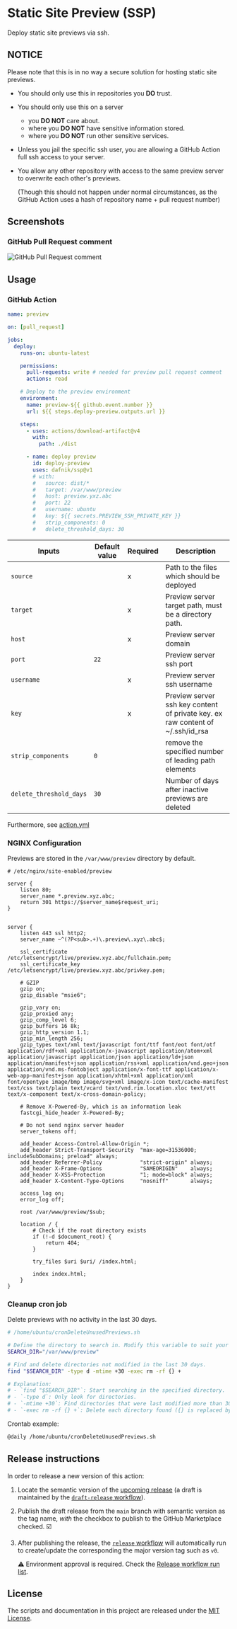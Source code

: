 # Static Site Preview (SSP)

Deploy static site previews via ssh.

## NOTICE

Please note that this is in no way a secure solution for hosting static site previews.

- You should only use this in repositories you **DO** trust.
- You should only use this on a server
  - you **DO NOT** care about.
  - where you **DO NOT** have sensitive information stored.
  - where you **DO NOT** run other sensitive services.
- Unless you jail the specific ssh user, you are allowing a GitHub Action full ssh access to your server.
- You allow any other repository with access to the same preview server to overwrite each other's previews.

  (Though this should not happen under normal circumstances, as the GitHub Action uses a hash of repository name + pull request number)

## Screenshots

### GitHub Pull Request comment

![GitHub Pull Request comment][github-pull-request-comment-screenshot]

## Usage

### GitHub Action

```yml
name: preview

on: [pull_request]

jobs:
  deploy:
    runs-on: ubuntu-latest

    permissions:
      pull-requests: write # needed for preview pull request comment
      actions: read

    # Deploy to the preview environment
    environment:
      name: preview-${{ github.event.number }}
      url: ${{ steps.deploy-preview.outputs.url }}

    steps:
      - uses: actions/download-artifact@v4
        with:
          path: ./dist

      - name: deploy preview
        id: deploy-preview
        uses: dafnik/ssp@v1
        # with:
        #   source: dist/*
        #   target: /var/www/preview
        #   host: preview.yxz.abc
        #   port: 22
        #   username: ubuntu
        #   key: ${{ secrets.PREVIEW_SSH_PRIVATE_KEY }}
        #   strip_components: 0
        #   delete_threshold_days: 30
```

<!-- prettier-ignore-start -->
| Inputs                  | Default value | Required | Description                                                                    |
|-------------------------|---------------|----------|--------------------------------------------------------------------------------|
| `source`                |               | x        | Path to the files which should be deployed                                     |
| `target`                |               | x        | Preview server target path, must be a directory path.                          |
| `host`                  |               | x        | Preview server domain                                                          |
| `port`                  | `22`          |          | Preview server ssh port                                                        |
| `username`              |               | x        | Preview server ssh username                                                    |
| `key`                   |               | x        | Preview server ssh key content of private key. ex raw content of ~/.ssh/id_rsa |
| `strip_components`      | `0`           |          | remove the specified number of leading path elements                           |
| `delete_threshold_days` | `30`          |          | Number of days after inactive previews are deleted                             |
<!-- prettier-ignore-end -->

Furthermore, see [action.yml](action.yml)

### NGINX Configuration

Previews are stored in the `/var/www/preview` directory by default.

```
# /etc/nginx/site-enabled/preview

server {
    listen 80;
    server_name *.preview.xyz.abc;
    return 301 https://$server_name$request_uri;
}


server {
    listen 443 ssl http2;
    server_name ~^(?P<sub>.+)\.preview\.xyz\.abc$;

    ssl_certificate /etc/letsencrypt/live/preview.xyz.abc/fullchain.pem;
    ssl_certificate_key /etc/letsencrypt/live/preview.xyz.abc/privkey.pem;

    # GZIP
    gzip on;
    gzip_disable "msie6";

    gzip_vary on;
    gzip_proxied any;
    gzip_comp_level 6;
    gzip_buffers 16 8k;
    gzip_http_version 1.1;
    gzip_min_length 256;
    gzip_types text/xml text/javascript font/ttf font/eot font/otf application/rdf+xml application/x-javascript application/atom+xml application/javascript application/json application/ld+json application/manifest+json application/rss+xml application/vnd.geo+json application/vnd.ms-fontobject application/x-font-ttf application/x-web-app-manifest+json application/xhtml+xml application/xml font/opentype image/bmp image/svg+xml image/x-icon text/cache-manifest text/css text/plain text/vcard text/vnd.rim.location.xloc text/vtt text/x-component text/x-cross-domain-policy;

    # Remove X-Powered-By, which is an information leak
    fastcgi_hide_header X-Powered-By;

    # Do not send nginx server header
    server_tokens off;

    add_header Access-Control-Allow-Origin *;
    add_header Strict-Transport-Security  "max-age=31536000; includeSubDomains; preload" always;
    add_header Referrer-Policy            "strict-origin" always;
    add_header X-Frame-Options            "SAMEORIGIN"    always;
    add_header X-XSS-Protection           "1; mode=block" always;
    add_header X-Content-Type-Options     "nosniff"       always;

    access_log on;
    error_log off;

    root /var/www/preview/$sub;

    location / {
        # Check if the root directory exists
        if (!-d $document_root) {
            return 404;
        }

        try_files $uri $uri/ /index.html;

        index index.html;
    }
}
```

### Cleanup cron job

Delete previews with no activity in the last 30 days.

```bash
# /home/ubuntu/cronDeleteUnusedPreviews.sh

# Define the directory to search in. Modify this variable to suit your needs.
SEARCH_DIR="/var/www/preview"

# Find and delete directories not modified in the last 30 days.
find "$SEARCH_DIR" -type d -mtime +30 -exec rm -rf {} +

# Explanation:
# - `find "$SEARCH_DIR"`: Start searching in the specified directory.
# - `-type d`: Only look for directories.
# - `-mtime +30`: Find directories that were last modified more than 30 days ago.
# - `-exec rm -rf {} +`: Delete each directory found ({} is replaced by the found directory name).
```

Crontab example:

```bash
@daily /home/ubuntu/cronDeleteUnusedPreviews.sh
```

## Release instructions

In order to release a new version of this action:

1. Locate the semantic version of the [upcoming release][release-list] (a draft is maintained by the [`draft-release` workflow][draft-release]).

2. Publish the draft release from the `main` branch with semantic version as the tag name, _with_ the checkbox to publish to the GitHub Marketplace checked. :ballot_box_with_check:

3. After publishing the release, the [`release` workflow][release] will automatically run to create/update the corresponding the major version tag such as `v0`.

   ⚠️ Environment approval is required. Check the [Release workflow run list][release-workflow-runs].

## License

The scripts and documentation in this project are released under the [MIT License](LICENSE).

<!-- references -->

[release-list]: https://github.com/dafnik/ssp/releases
[draft-release]: .github/workflows/draft-release.yml
[release]: .github/workflows/release.yml
[release-workflow-runs]: https://github.com/dafnik/ssp/actions/workflows/release.yml
[github-pull-request-comment-screenshot]: .github/ssp/pr-comment-screenshot.png
